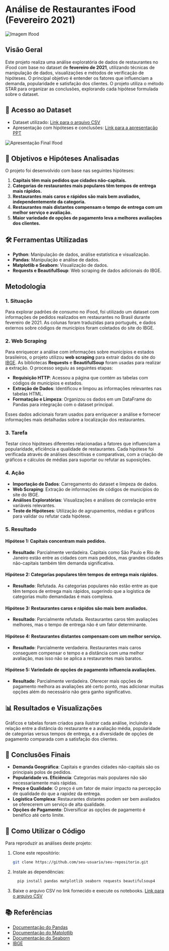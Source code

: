 # Análise de Restaurantes iFood (Fevereiro 2021)

![Imagem Ifood](https://github.com/user-attachments/assets/05938d0b-e234-4cc2-bffc-08a906bce703)

## Visão Geral
Este projeto realiza uma análise exploratória de dados de restaurantes no iFood com base no dataset de **fevereiro de 2021**, utilizando técnicas de manipulação de dados, visualizações e métodos de verificação de hipóteses. O principal objetivo é entender os fatores que influenciam a demanda, popularidade e satisfação dos clientes. O projeto utiliza o método STAR para organizar as conclusões, explorando cada hipótese formulada sobre o dataset.

## 📁 Acesso ao Dataset
- Dataset utilizado: [Link para o arquivo CSV](https://www.kaggle.com/datasets/ricardotachinardi/ifood-restaurants-data/data?select=ifood-restaurants-february-2021.csv)
- Apresentação com hipóteses e conclusões: [Link para a apresentação PPT](https://docs.google.com/presentation/d/1gDoziJNxpxAA2cfZ-6DYOmMM9WnQ-x1k/edit?usp=drive_link&ouid=117108456216026152323&rtpof=true&sd=true)

![Apresentação Final Ifood](https://github.com/user-attachments/assets/3acca348-d5e7-4919-b8ca-2374c1996ab1)

## 🎯 Objetivos e Hipóteses Analisadas
O projeto foi desenvolvido com base nas seguintes hipóteses:

1. **Capitais têm mais pedidos que cidades não-capitais.**
2. **Categorias de restaurantes mais populares têm tempos de entrega mais rápidos.**
3. **Restaurantes mais caros e rápidos são mais bem avaliados, independentemente da categoria.**
4. **Restaurantes mais distantes compensam o tempo de entrega com um melhor serviço e avaliação.**
5. **Maior variedade de opções de pagamento leva a melhores avaliações dos clientes.**

## 🛠️ Ferramentas Utilizadas
- **Python**: Manipulação de dados, análise estatística e visualização.
- **Pandas**: Manipulação e análise de dados.
- **Matplotlib e Seaborn**: Visualização de dados.
- **Requests e BeautifulSoup**: Web scraping de dados adicionais do IBGE.

## Metodologia

### 1. Situação
Para explorar padrões de consumo no iFood, foi utilizado um dataset com informações de pedidos realizados em restaurantes no Brasil durante fevereiro de 2021. As colunas foram traduzidas para português, e dados externos sobre códigos de municípios foram coletados do site do IBGE.

### 2. Web Scraping
Para enriquecer a análise com informações sobre municípios e estados brasileiros, o projeto utilizou **web scraping** para extrair dados do site do [IBGE](https://www.ibge.gov.br/explica/codigos-dos-municipios.php). As bibliotecas **Requests** e **BeautifulSoup** foram usadas para realizar a extração. O processo seguiu as seguintes etapas:

   - **Requisição HTTP**: Acessou a página que contém as tabelas com códigos de municípios e estados.
   - **Extração de Dados**: Identificou e limpou as informações relevantes nas tabelas HTML.
   - **Formatação e Limpeza**: Organizou os dados em um DataFrame do Pandas para integração com o dataset principal.

Esses dados adicionais foram usados para enriquecer a análise e fornecer informações mais detalhadas sobre a localização dos restaurantes.

### 3. Tarefa
Testar cinco hipóteses diferentes relacionadas a fatores que influenciam a popularidade, eficiência e qualidade de restaurantes. Cada hipótese foi verificada através de análises descritivas e comparativas, com a criação de gráficos e cálculos de médias para suportar ou refutar as suposições.

### 4. **Ação**
- **Importação de Dados**: Carregamento do dataset e limpeza de dados.
- **Web Scraping**: Extração de informações de códigos de municípios do site do IBGE.
- **Análises Exploratórias**: Visualizações e análises de correlação entre variáveis relevantes.
- **Teste de Hipóteses**: Utilização de agrupamentos, médias e gráficos para validar ou refutar cada hipótese.

### 5. **Resultado**
#### Hipótese 1: Capitais concentram mais pedidos.
- **Resultado**: Parcialmente verdadeira. Capitais como São Paulo e Rio de Janeiro estão entre as cidades com mais pedidos, mas grandes cidades não-capitais também têm demanda significativa.

#### Hipótese 2: Categorias populares têm tempos de entrega mais rápidos.
- **Resultado**: Refutada. As categorias populares não estão entre as que têm tempos de entrega mais rápidos, sugerindo que a logística de categorias muito demandadas é mais complexa.

#### Hipótese 3: Restaurantes caros e rápidos são mais bem avaliados.
- **Resultado**: Parcialmente refutada. Restaurantes caros têm avaliações melhores, mas o tempo de entrega não é um fator determinante.

#### Hipótese 4: Restaurantes distantes compensam com um melhor serviço.
- **Resultado**: Parcialmente verdadeira. Restaurantes mais caros conseguem compensar o tempo e a distância com uma melhor avaliação, mas isso não se aplica a restaurantes mais baratos.

#### Hipótese 5: Variedade de opções de pagamento influencia avaliações.
- **Resultado**: Parcialmente verdadeira. Oferecer mais opções de pagamento melhora as avaliações até certo ponto, mas adicionar muitas opções além do necessário não gera ganho significativo.

## 📊 Resultados e Visualizações
Gráficos e tabelas foram criados para ilustrar cada análise, incluindo a relação entre a distância do restaurante e a avaliação média, popularidade de categorias versus tempos de entrega, e a diversidade de opções de pagamento comparada com a satisfação dos clientes.

## 📌 Conclusões Finais
- **Demanda Geográfica**: Capitais e grandes cidades não-capitais são os principais polos de pedidos.
- **Popularidade vs. Eficiência**: Categorias mais populares não são necessariamente mais rápidas.
- **Preço e Qualidade**: O preço é um fator de maior impacto na percepção de qualidade do que a rapidez da entrega.
- **Logística Complexa**: Restaurantes distantes podem ser bem avaliados se oferecerem um serviço de alta qualidade.
- **Opções de Pagamento**: Diversificar as opções de pagamento é benéfico até certo limite.

## 🔧 Como Utilizar o Código
Para reproduzir as análises deste projeto:

1. Clone este repositório:  
   ```bash
   git clone https://github.com/seu-usuario/seu-repositorio.git
   ```
2. Instale as dependências:
   ```bash
     pip install pandas matplotlib seaborn requests beautifulsoup4
   ```
3. Baixe o arquivo CSV no link fornecido e execute os notebooks.
    [Link para o arquivo CSV](https://www.kaggle.com/datasets/ricardotachinardi/ifood-restaurants-data/data?select=ifood-restaurants-february-2021.csv)
## 📚 Referências
- [Documentação do Pandas](https://pandas.pydata.org/pandas-docs/stable/)
- [Documentação do Matplotlib](https://matplotlib.org/stable/contents.html)
- [Documentação do Seaborn](https://seaborn.pydata.org/tutorial.html)
- [IBGE](https://www.ibge.gov.br/explica/codigos-dos-municipios.php)


